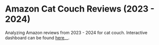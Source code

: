 # Amazon Cat Couch Reviews (2023 - 2024)
Analyzing Amazon reviews from 2023 - 2024 for cat couch. Interactive dashboard can be found [here](https://public.tableau.com/app/profile/johanna.schmidle/viz/CatCouchDash/Dashboard1)__.
